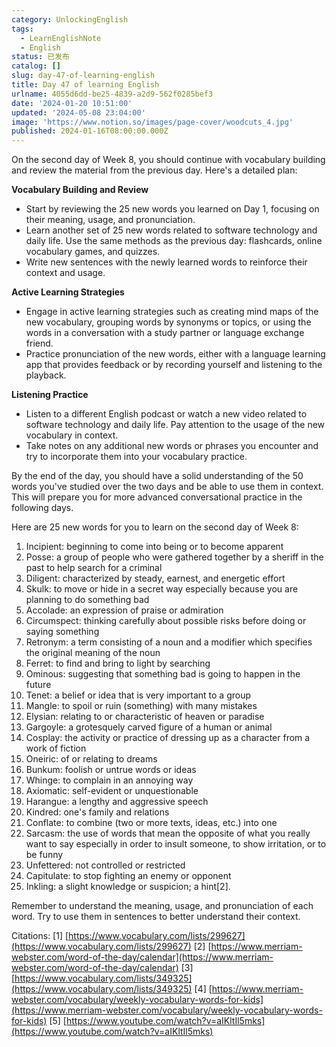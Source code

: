 ```yaml
---
category: UnlockingEnglish
tags:
  - LearnEnglishNote
  - English
status: 已发布
catalog: []
slug: day-47-of-learning-english
title: Day 47 of learning English
urlname: 4055d6dd-be25-4839-a2d9-562f0285bef3
date: '2024-01-20 10:51:00'
updated: '2024-05-08 23:04:00'
image: 'https://www.notion.so/images/page-cover/woodcuts_4.jpg'
published: 2024-01-16T08:00:00.000Z
---
```


On the second day of Week 8, you should continue with vocabulary building and review the material from the previous day. Here's a detailed plan:


**Vocabulary Building and Review**

- Start by reviewing the 25 new words you learned on Day 1, focusing on their meaning, usage, and pronunciation.
- Learn another set of 25 new words related to software technology and daily life. Use the same methods as the previous day: flashcards, online vocabulary games, and quizzes.
- Write new sentences with the newly learned words to reinforce their context and usage.

**Active Learning Strategies**

- Engage in active learning strategies such as creating mind maps of the new vocabulary, grouping words by synonyms or topics, or using the words in a conversation with a study partner or language exchange friend.
- Practice pronunciation of the new words, either with a language learning app that provides feedback or by recording yourself and listening to the playback.

**Listening Practice**

- Listen to a different English podcast or watch a new video related to software technology and daily life. Pay attention to the usage of the new vocabulary in context.
- Take notes on any additional new words or phrases you encounter and try to incorporate them into your vocabulary practice.

By the end of the day, you should have a solid understanding of the 50 words you've studied over the two days and be able to use them in context. This will prepare you for more advanced conversational practice in the following days.


Here are 25 new words for you to learn on the second day of Week 8:

1. Incipient: beginning to come into being or to become apparent
2. Posse: a group of people who were gathered together by a sheriff in the past to help search for a criminal
3. Diligent: characterized by steady, earnest, and energetic effort
4. Skulk: to move or hide in a secret way especially because you are planning to do something bad
5. Accolade: an expression of praise or admiration
6. Circumspect: thinking carefully about possible risks before doing or saying something
7. Retronym: a term consisting of a noun and a modifier which specifies the original meaning of the noun
8. Ferret: to find and bring to light by searching
9. Ominous: suggesting that something bad is going to happen in the future
10. Tenet: a belief or idea that is very important to a group
11. Mangle: to spoil or ruin (something) with many mistakes
12. Elysian: relating to or characteristic of heaven or paradise
13. Gargoyle: a grotesquely carved figure of a human or animal
14. Cosplay: the activity or practice of dressing up as a character from a work of fiction
15. Oneiric: of or relating to dreams
16. Bunkum: foolish or untrue words or ideas
17. Whinge: to complain in an annoying way
18. Axiomatic: self-evident or unquestionable
19. Harangue: a lengthy and aggressive speech
20. Kindred: one's family and relations
21. Conflate: to combine (two or more texts, ideas, etc.) into one
22. Sarcasm: the use of words that mean the opposite of what you really want to say especially in order to insult someone, to show irritation, or to be funny
23. Unfettered: not controlled or restricted
24. Capitulate: to stop fighting an enemy or opponent
25. Inkling: a slight knowledge or suspicion; a hint[2].

Remember to understand the meaning, usage, and pronunciation of each word. Try to use them in sentences to better understand their context.


Citations:
[1] [https://www.vocabulary.com/lists/299627](https://www.vocabulary.com/lists/299627)
[2] [https://www.merriam-webster.com/word-of-the-day/calendar](https://www.merriam-webster.com/word-of-the-day/calendar)
[3] [https://www.vocabulary.com/lists/349325](https://www.vocabulary.com/lists/349325)
[4] [https://www.merriam-webster.com/vocabulary/weekly-vocabulary-words-for-kids](https://www.merriam-webster.com/vocabulary/weekly-vocabulary-words-for-kids)
[5] [https://www.youtube.com/watch?v=aIKltIl5mks](https://www.youtube.com/watch?v=aIKltIl5mks)

